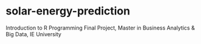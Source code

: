 # solar-energy-prediction
Introduction to R Programming Final Project, Master in Business Analytics &amp; Big Data, IE University
